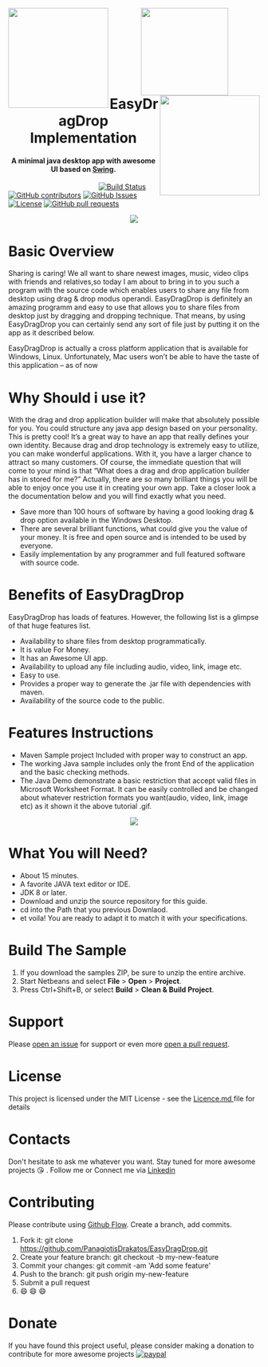 
<h1 align="center">
  <br>
    <img align="left"  width="200" src="https://github.com/PanagiotisDrakatos/EasyDragDrop/blob/master/ImagesDoc/dragdrop_hd.gif">
    <img width="175" src="https://github.com/PanagiotisDrakatos/EasyDragDrop/blob/master/ImagesDoc/Benefit-DragDrop-icon-white.png">
    <img align="right"  width="200" src="https://github.com/PanagiotisDrakatos/EasyDragDrop/blob/master/ImagesDoc/dragdrop_hd.gif">
  <br>
  EasyDragDrop Implementation
  <br>
</h1>

<h4 align="center">A minimal java desktop app with awesome UI based on <a href="https://docs.oracle.com/javase/tutorial/uiswing/">Swing</a>.</h4>

&nbsp;&nbsp;&nbsp;&nbsp;&nbsp;&nbsp;&nbsp;&nbsp;&nbsp;&nbsp;&nbsp;&nbsp;&nbsp;&nbsp;&nbsp;&nbsp;&nbsp;&nbsp;&nbsp;&nbsp;&nbsp;&nbsp;&nbsp;&nbsp;&nbsp;&nbsp;&nbsp;&nbsp;&nbsp;&nbsp;&nbsp;&nbsp;&nbsp;&nbsp;&nbsp;&nbsp;&nbsp;&nbsp;&nbsp;&nbsp;&nbsp;&nbsp;&nbsp;&nbsp;&nbsp;
[![Build Status](https://travis-ci.org/PanagiotisDrakatos/EasyDragDrop.svg?branch=master)](https://travis-ci.org/PanagiotisDrakatos/EasyDragDrop)
[![GitHub contributors](https://img.shields.io/github/contributors/PanagiotisDrakatos/EasyDragDrop.svg)](https://travis-ci.org/PanagiotisDrakatos/EasyDragDrop)
[![GitHub Issues](https://img.shields.io/github/issues/PanagiotisDrakatos/EasyDragDrop.svg)](https://github.com/PanagiotisDrakatos/EasyDragDrop/issues)
[![License](https://img.shields.io/badge/license-MIT-orange.svg)](https://opensource.org/licenses/MIT)
[![GitHub pull requests](https://img.shields.io/github/issues-pr/PanagiotisDrakatos/EasyDragDrop.svg)](https://travis-ci.org/PanagiotisDrakatos/EasyDragDrop/pull_requests)


<p align="center">
  <img  src="https://github.com/PanagiotisDrakatos/EasyDragDrop/blob/master/ImagesDoc/app1.PNG">
</p>

<!---
your comment goes here
## Table of Contents :smile:
 - [Basic Overview](#basic-overview)
 - [Why Should i use it?](#why-should-i-use-it)
 - [Benefits of EasyDragDrop](#benefits-of-easydragdrop)
 - [Features Instructions](#features-instructions)
 - [What You will Need](#what-you-will-need)
 - [Build The Sample](#build-the-sample)
 - [Support](#support)
 - [License](#license)
 - [Contacts](#contacts)
 - [Contributing](#contributing)
 - [Donate](#donate)
and here
-->


# Basic Overview
Sharing is caring! We all want to share newest images, music, video clips with friends and relatives,so today I am about to bring in to you such a program with the source code which enables users to share any file from desktop using drag & drop modus operandi. EasyDragDrop is definitely an amazing programm and easy to use that allows you to share files from desktop just by dragging and dropping technique. That means, by using EasyDragDrop you can certainly send any sort of file  just by putting it on the app as it described below.

 EasyDragDrop is actually a cross platform application that is  available for Windows, Linux. Unfortunately, Mac  users won’t be able to have the taste of this application – as of now 

# Why Should i use it?
With the drag and drop application builder will make that absolutely possible for you. You could structure any java app design based on your personality. This is pretty cool! It’s a great way to have an app that really defines your own identity. Because drag and drop technology is extremely easy to utilize, you can make wonderful applications. With it, you have a larger chance to attract so many customers. Of course, the immediate question that will come to your mind is that “What does a drag and drop application builder has in stored for me?” Actually, there are so many brilliant things you will be able to enjoy once you use it in creating your own app. Take a closer look a the documentation below and you will find  exactly what you need.

 * Save more than 100 hours of software by having a good looking drag & drop option available in the Windows Desktop.
 * There are several brilliant functions, what could give you the value of your money. It is free and open source and is intended to be used by everyone.
 * Easily implementation by any programmer and full featured software with source code.
 
 
# Benefits of EasyDragDrop
EasyDragDrop has loads of features. However, the following list is a glimpse of that huge features list.

* Availability to share files from desktop programmatically.
* It is value For Money.
* It has an Awesome UI app.
* Availability to upload any file including audio, video, link, image etc.
* Easy to use.
* Provides a proper way to generate the .jar file with dependencies with maven.
* Availability of the source code to the public.


# Features Instructions

*  Maven Sample project Included with proper way to construct an app.
*  The working Java sample includes only the front End of the application and the basic checking methods.
*  The Java Demo demonstrate a basic restriction that accept valid files in Microsoft Worksheet Format. It can be easily controlled and be changed about whatever restriction formats you want(audio, video, link, image etc) as it shown it the above tutorial .gif.

<p align="center">
  <img  src="https://github.com/PanagiotisDrakatos/EasyDragDrop/blob/master/ImagesDoc/giphy.gif">
</p>

# What You will Need?
* About 15 minutes.
* A favorite JAVA text editor or IDE.
* JDK 8 or later.
* Download and unzip the source repository for this guide.
* cd into the Path that you previous Downlaod.
* et voila! You are ready to adapt it to match it with your specifications.


# Build The Sample
<ol>
<li>If you download the samples ZIP, be sure to unzip the entire archive. </li>
<li>Start Netbeans and select <strong>File</strong> &gt; <strong>Open</strong> &gt; <strong>Project</strong>.</li>
<li>Press Ctrl+Shift+B, or select <strong>Build</strong> &gt; <strong>Clean & Build Project</strong>.</li>
</ol>



# Support
Please [open an issue](https://github.com/PanagiotisDrakatos/EasyDragDrop/blob/master/LICENSE/issues) for support or even more [open a pull request](https://github.com/PanagiotisDrakatos/EasyDragDrop/blob/master/LICENSE/pulls).



# License
<p> This project is licensed under the MIT License - see the <a href="https://github.com/PanagiotisDrakatos/EasyDragDrop/blob/master/LICENSE"> Licence.md </a> file for details</p>


# Contacts
Don't hesitate to ask me whatever you want. Stay tuned for more awesome projects :kissing_heart: . Follow me or Connect me via <a href="https://www.linkedin.com/in/panagiotis-drakatos-b56a0385/">Linkedin<a/>

# Contributing

Please contribute using [Github Flow](https://github.com/PanagiotisDrakatos/EasyDragDrop). Create a branch, add commits.

 1. Fork it: git clone https://github.com/PanagiotisDrakatos/EasyDragDrop.git
 2. Create your feature branch: git checkout -b my-new-feature
 3. Commit your changes: git commit -am 'Add some feature'
 4. Push to the branch: git push origin my-new-feature
 5. Submit a pull request 
 6. :smile: :smile: :smile:
 
 
 
 # Donate
 
 If you have found this project useful, please consider making a donation to contribute for more awesome projects
  [![paypal](https://www.paypalobjects.com/en_US/i/btn/btn_donateCC_LG.gif)](https://www.paypal.me/Drakatos)
